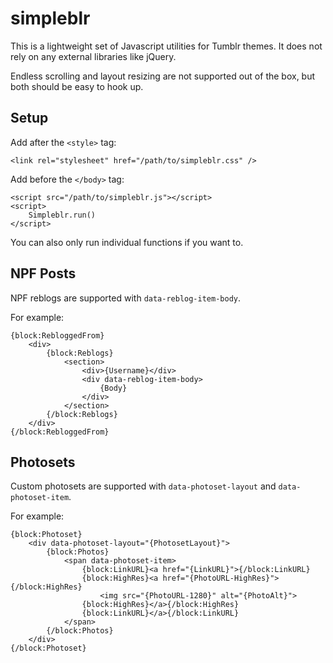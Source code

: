 # simpleblr

This is a lightweight set of Javascript utilities for Tumblr themes. It does not rely on any external libraries like jQuery.

Endless scrolling and layout resizing are not supported out of the box, but both should be easy to hook up.

## Setup

Add after the `<style>` tag:
	
```
<link rel="stylesheet" href="/path/to/simpleblr.css" />
```

Add before the `</body>` tag:

```
<script src="/path/to/simpleblr.js"></script>
<script>
	Simpleblr.run()
</script>
```

You can also only run individual functions if you want to.

## NPF Posts

NPF reblogs are supported with `data-reblog-item-body`.

For example:

```
{block:RebloggedFrom}
	<div>
		{block:Reblogs}
			<section>
				<div>{Username}</div>
				<div data-reblog-item-body>
					{Body}
				</div>
			</section>
		{/block:Reblogs}
	</div>
{/block:RebloggedFrom}
```

## Photosets

Custom photosets are supported with `data-photoset-layout` and `data-photoset-item`.

For example:

```
{block:Photoset}
	<div data-photoset-layout="{PhotosetLayout}">
		{block:Photos}
			<span data-photoset-item>
				{block:LinkURL}<a href="{LinkURL}">{/block:LinkURL}
				{block:HighRes}<a href="{PhotoURL-HighRes}">{/block:HighRes}
					<img src="{PhotoURL-1280}" alt="{PhotoAlt}">
				{block:HighRes}</a>{/block:HighRes}
				{block:LinkURL}</a>{/block:LinkURL}
			</span>
		{/block:Photos}
	</div>
{/block:Photoset}
```
